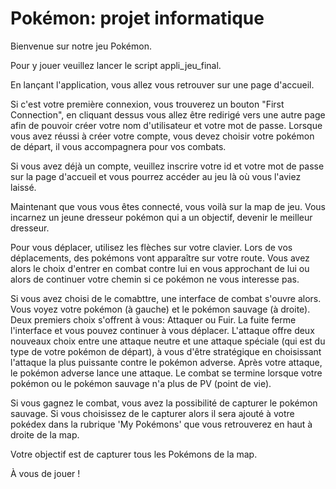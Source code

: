 # Pokémon: projet informatique

Bienvenue sur notre jeu Pokémon.

Pour y jouer veuillez lancer le script appli_jeu_final.

En lançant l'application, vous allez vous retrouver sur une page d'accueil.

Si c'est votre première connexion, vous trouverez un bouton "First Connection", en cliquant dessus vous allez être redirigé vers une autre page afin de pouvoir créer votre nom d'utilisateur et votre mot de passe.
Lorsque vous avez réussi à créer votre compte, vous devez choisir votre pokémon de départ, il vous accompagnera pour vos combats.

Si vous avez déjà un compte, veuillez inscrire votre id et votre mot de passe sur la page d'accueil et vous pourrez accéder au jeu là où vous l'aviez laissé.

Maintenant que vous vous êtes connecté, vous voilà sur la map de jeu. Vous incarnez un jeune dresseur pokémon qui a un objectif, devenir le meilleur dresseur.

Pour vous déplacer, utilisez les flèches sur votre clavier. Lors de vos déplacements, des pokémons vont apparaître sur votre route. 
Vous avez alors le choix d'entrer en combat contre lui en vous approchant de lui ou alors de continuer votre chemin si ce pokémon ne vous interesse pas.

Si vous avez choisi de le comabttre, une interface de combat s'ouvre alors. Vous voyez votre pokémon (à gauche) et le pokémon sauvage (à droite). Deux premiers choix s'offrent à vous: Attaquer ou Fuir.
La fuite ferme l'interface et vous pouvez continuer à vous déplacer. L'attaque offre deux nouveaux choix entre une attaque neutre et une attaque spéciale (qui est du type de votre pokémon de départ), à vous d'être stratégique 
en choisissant l'attaque la plus puissante contre le pokémon adverse. Après votre attaque, le pokémon adverse lance une attaque. Le combat se termine lorsque votre pokémon ou le pokémon sauvage n'a plus de PV (point de vie).

Si vous gagnez le combat, vous avez la possibilité de capturer le pokémon sauvage. Si vous choisissez de le capturer alors il sera ajouté à votre pokédex dans la rubrique 'My Pokémons' que vous retrouverez en haut à droite de la 
map.

Votre objectif est de capturer tous les Pokémons de la map.

À vous de jouer !

